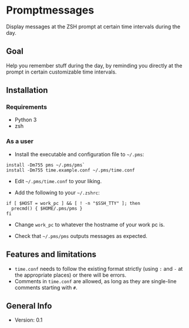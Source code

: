 # Promptmessages

Display messages at the ZSH prompt at certain time intervals during the day.

## Goal

Help you remember stuff during the day, by reminding you directly at the prompt in certain customizable time intervals.

## Installation

### Requirements

* Python 3
* zsh

### As a user

* Install the executable and configuration file to `~/.pms`:

```
install -Dm755 pms ~/.pms/pms`
install -Dm755 time.example.conf ~/.pms/time.conf
```

* Edit `~/.pms/time.conf` to your liking.

* Add the following to your `~/.zshrc`:

```
if [ $HOST = work_pc ] && [ ! -n "$SSH_TTY" ]; then
  precmd() { $HOME/.pms/pms }
fi
```

* Change `work_pc` to whatever the hostname of your work pc is.

* Check that `~/.pms/pms` outputs messages as expected.

## Features and limitations

* `time.conf` needs to follow the existing format strictly (using `:` and `-` at the appropriate places) or there will be errors.
* Comments in `time.conf` are allowed, as long as they are single-line comments starting with `#`.

## General Info

* Version: 0.1
